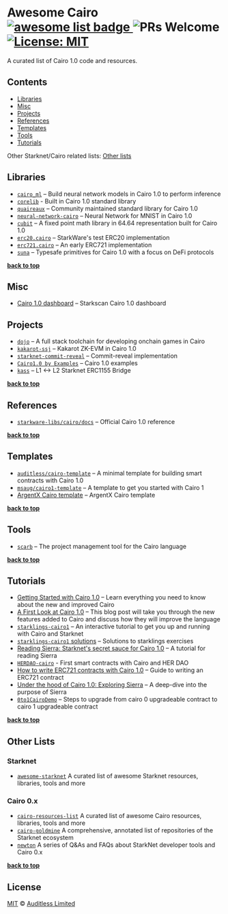 # Awesome Cairo <a href="https://github.com/sindresorhus/awesome"> <img alt="awesome list badge" src="https://cdn.rawgit.com/sindresorhus/awesome/d7305f38d29fed78fa85652e3a63e154dd8e8829/media/badge.svg"> </a> ![PRs Welcome](https://img.shields.io/badge/PRs-welcome-green.svg) [![License: MIT](https://img.shields.io/badge/License-MIT-yellow.svg)](https://github.com/auditless/awesome-cairo/blob/main/LICENSE)

A curated list of Cairo 1.0 code and resources.

## Contents

- [Libraries](#libraries)
- [Misc](#misc)
- [Projects](#projects)
- [References](#references)
- [Templates](#templates)
- [Tools](#tools)
- [Tutorials](#tutorials)

Other Starknet/Cairo related lists: [Other lists](#other-lists)

## Libraries

- [`cairo_ml`](https://github.com/raphaelDkhn/cairo_ml) – Build neural network models in Cairo 1.0 to perform inference
- [`corelib`](https://github.com/starkware-libs/cairo/tree/main/corelib/src) - Built in Cairo 1.0 standard library
- [`quaireaux`](https://github.com/keep-starknet-strange/quaireaux) – Community maintained standard library for Cairo 1.0
- [`neural-network-cairo`](https://github.com/franalgaba/neural-network-cairo) – Neural Network for MNIST in Cairo 1.0
- [`cubit`](https://github.com/influenceth/cubit) – A fixed point math library in 64.64 representation built for Cairo 1.0
- [`erc20.cairo`](https://github.com/starkware-libs/cairo/blob/main/crates/cairo-lang-starknet/test_data/erc20.cairo) – StarkWare's test ERC20 implementation
- [`erc721.cairo`](https://github.com/reddio-com/cairo/blob/main/token/ERC721/erc721.cairo) – An early ERC721 implementation
- [`suna`](https://github.com/auditless/suna) – Typesafe primitives for Cairo 1.0 with a focus on DeFi protocols

**[back to top](#contents)**

## Misc

- [Cairo 1.0 dashboard](https://starkscan.co/cairo-one) – Starkscan Cairo 1.0 dashboard

## Projects

- [`dojo`](https://github.com/dojoengine/dojo) – A full stack toolchain for developing onchain games in Cairo
- [`kakarot-ssj`](https://github.com/sayajin-labs/kakarot-ssj) – Kakarot ZK-EVM in Cairo 1.0
- [`starknet-commit-reveal`](https://github.com/gaetbout/starknet-commit-reveal) – Commit-reveal implementation
- [`Cairo1.0 by Examples`](https://github.com/CeliktepeMurat/Cairo1.0_by_Examples/tree/main) – Cairo 1.0 examples
- [`kass`](https://github.com/ruleslabs/kass) – L1 <-> L2 Starknet ERC1155 Bridge

**[back to top](#contents)**

## References

- [`starkware-libs/cairo/docs`](https://github.com/starkware-libs/cairo/tree/main/docs/reference) – Official Cairo 1.0 reference

**[back to top](#contents)**

## Templates

- [`auditless/cairo-template`](https://github.com/auditless/cairo-template) – A minimal template for building smart contracts with Cairo 1.0
- [`msaug/cairo1-template`](https://github.com/msaug/cairo1-template) – A template to get you started with Cairo 1
- [ArgentX Cairo template](https://github.com/argentlabs/starknet-build/tree/main/cairo1.0) – ArgentX Cairo template

**[back to top](#contents)**

## Tools

- [`scarb`](https://github.com/software-mansion/scarb) – The project management tool for the Cairo language

**[back to top](#contents)**

## Tutorials

- [Getting Started with Cairo 1.0](https://www.argent.xyz/blog/getting-started-with-cairo-1.0/) – Learn everything you need to know about the new and improved Cairo
- [A First Look at Cairo 1.0](https://medium.com/nethermind-eth/a-first-look-at-cairo-1-0-a-safer-stronger-simpler-provable-programming-language-892ce4c07b38) – This blog post will take you through the new features added to Cairo and discuss how they will improve the language
- [`starklings-cairo1`](https://github.com/shramee/starklings-cairo1) – An interactive tutorial to get you up and running with Cairo and Starknet
- [`starklings-cairo1` solutions](https://github.com/Akashneelesh/starklings-cairo1) – Solutions to starklings exercises
- [Reading Sierra: Starknet's secret sauce for Cairo 1.0](https://medium.com/yagi-fi/reading-sierra-starknets-secret-sauce-for-cairo-1-0-5bc73409e43c) – A tutorial for reading Sierra
- [`HERDAO-cairo`](https://github.com/omarespejel/HERDAO-Cairo) - First smart contracts with Cairo and HER DAO
- [How to write ERC721 contracts with Cairo 1.0](https://blog.reddio.com/how-to-write-erc721-contracts-with-cairo-1/) – Guide to writing an ERC721 contract
- [Under the hood of Cairo 1.0: Exploring Sierra](https://medium.com/nethermind-eth/under-the-hood-of-cairo-1-0-exploring-sierra-7f32808421f5) – A deep-dive into the purpose of Sierra
- [`0to1CairoDemo`](https://github.com/NethermindEth/0to1CairoDemo) – Steps to upgrade from cairo 0 upgradeable contract to cairo 1 upgradeable contract

**[back to top](#contents)**

## Other Lists

### Starknet

- [`awesome-starknet`](https://github.com/gakonst/awesome-starknet) A curated list of awesome Starknet resources, libraries, tools and more

### Cairo 0.x

- [`cairo-resources-list`](https://github.com/NewtonDAO/cairo-resources-list) A curated list of awesome Cairo resources, libraries, tools and more
- [`cairo-goldmine`](https://github.com/beautyisourbusiness/cairo-goldmine) A comprehensive, annotated list of repositories of the Starknet ecosystem
- [`newton`](https://www.newton.so) A series of Q&As and FAQs about StarkNet developer tools and Cairo 0.x

**[back to top](#contents)**

## License

[MIT](https://github.com/auditless/cairo-template/blob/main/LICENSE) © [Auditless Limited](https://www.auditless.com)
